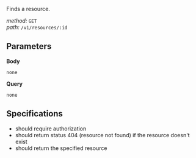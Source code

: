 Finds a resource.  
  
*method:* `GET`  
*path:* `/v1/resources/:id`  
  
Parameters  
-----------  
  
**Body**  
  
`none`  
  
**Query**  
  
`none`  
  
Specifications  
--------------  
  
- should require authorization  
- should return status 404 (resource not found) if the resource doesn't exist  
- should return the specified resource  
